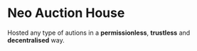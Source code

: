 # Neo Auction House
Hosted any type of autions in a **permissionless**, **trustless** and **decentralised** way.